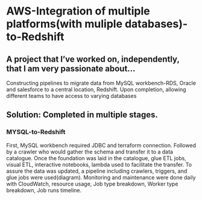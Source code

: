 # AWS-Integration of multiple platforms(with muliple databases)-to-Redshift 
## A project that I’ve worked on, independently, that I am very passionate about...
Constructing pipelines to migrate data from MySQL workbench-RDS, Oracle and salesforce to a central location, Redshift.  Upon completion, allowing different teams to have access to varying databases

## Solution: Completed in multiple stages.  
### MYSQL-to-Redshift
First, MySQL workbench required JDBC and terraform connection.  Followed by a crawler who would gather the schema and transfer it to a data     
catalogue.  Once the foundation was laid in the catalogue, glue ETL jobs, visual ETL, interactive notebooks, lambda used to facilitate the transfer.  To assure the data was 
updated, a pipeline including crawlers, triggers, and glue jobs were used(diagram). 
Monitoring and maintenance were done daily with CloudWatch, resource usage, Job type breakdown, Worker type breakdown, Job runs timeline.
